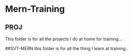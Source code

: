 # Mern-Training

## PROJ 
This folder is for all the projects I do at home for training...

##SVT-MERN
this folder is for all the thing I learn at training..

